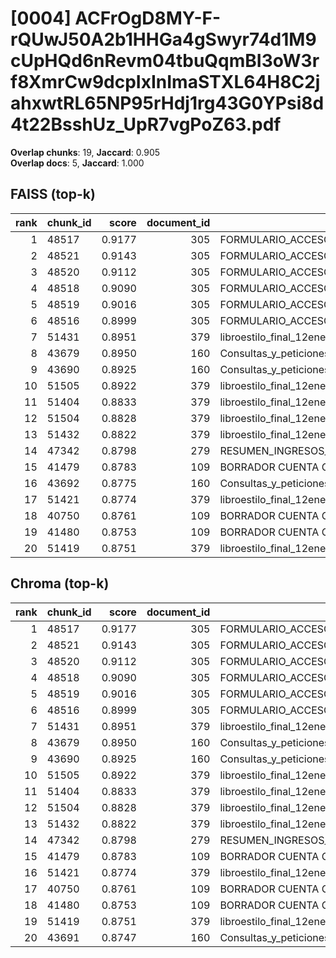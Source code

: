# [0004] ACFrOgD8MY-F-rQUwJ50A2b1HHGa4gSwyr74d1M9cUpHQd6nRevm04tbuQqmBI3oW3rf8XmrCw9dcpIxInImaSTXL64H8C2jahxwtRL65NP95rHdj1rg43G0YPsi8d4t22BsshUz_UpR7vgPoZ63.pdf

**Overlap chunks**: 19, **Jaccard**: 0.905  
**Overlap docs**: 5, **Jaccard**: 1.000

## FAISS (top-k)
rank | chunk_id | score | document_id | title
---:|---|---:|---:|---
1 | 48517 | 0.9177 | 305 | FORMULARIO_ACCESO_PID.pdf
2 | 48521 | 0.9143 | 305 | FORMULARIO_ACCESO_PID.pdf
3 | 48520 | 0.9112 | 305 | FORMULARIO_ACCESO_PID.pdf
4 | 48518 | 0.9090 | 305 | FORMULARIO_ACCESO_PID.pdf
5 | 48519 | 0.9016 | 305 | FORMULARIO_ACCESO_PID.pdf
6 | 48516 | 0.8999 | 305 | FORMULARIO_ACCESO_PID.pdf
7 | 51431 | 0.8951 | 379 | libroestilo_final_12ene.pdf
8 | 43679 | 0.8950 | 160 | Consultas_y_peticiones2022CNSAJ4602226164S202204048883679.pdf
9 | 43690 | 0.8925 | 160 | Consultas_y_peticiones2022CNSAJ4602226164S202204048883679.pdf
10 | 51505 | 0.8922 | 379 | libroestilo_final_12ene.pdf
11 | 51404 | 0.8833 | 379 | libroestilo_final_12ene.pdf
12 | 51504 | 0.8828 | 379 | libroestilo_final_12ene.pdf
13 | 51432 | 0.8822 | 379 | libroestilo_final_12ene.pdf
14 | 47342 | 0.8798 | 279 | RESUMEN_INGRESOS_2025.pdf_1742285328909.pdf
15 | 41479 | 0.8783 | 109 | BORRADOR CUENTA GENERAL 2024 PARA WEB.pdf
16 | 43692 | 0.8775 | 160 | Consultas_y_peticiones2022CNSAJ4602226164S202204048883679.pdf
17 | 51421 | 0.8774 | 379 | libroestilo_final_12ene.pdf
18 | 40750 | 0.8761 | 109 | BORRADOR CUENTA GENERAL 2024 PARA WEB.pdf
19 | 41480 | 0.8753 | 109 | BORRADOR CUENTA GENERAL 2024 PARA WEB.pdf
20 | 51419 | 0.8751 | 379 | libroestilo_final_12ene.pdf

## Chroma (top-k)
rank | chunk_id | score | document_id | title
---:|---|---:|---:|---
1 | 48517 | 0.9177 | 305 | FORMULARIO_ACCESO_PID.pdf
2 | 48521 | 0.9143 | 305 | FORMULARIO_ACCESO_PID.pdf
3 | 48520 | 0.9112 | 305 | FORMULARIO_ACCESO_PID.pdf
4 | 48518 | 0.9090 | 305 | FORMULARIO_ACCESO_PID.pdf
5 | 48519 | 0.9016 | 305 | FORMULARIO_ACCESO_PID.pdf
6 | 48516 | 0.8999 | 305 | FORMULARIO_ACCESO_PID.pdf
7 | 51431 | 0.8951 | 379 | libroestilo_final_12ene.pdf
8 | 43679 | 0.8950 | 160 | Consultas_y_peticiones2022CNSAJ4602226164S202204048883679.pdf
9 | 43690 | 0.8925 | 160 | Consultas_y_peticiones2022CNSAJ4602226164S202204048883679.pdf
10 | 51505 | 0.8922 | 379 | libroestilo_final_12ene.pdf
11 | 51404 | 0.8833 | 379 | libroestilo_final_12ene.pdf
12 | 51504 | 0.8828 | 379 | libroestilo_final_12ene.pdf
13 | 51432 | 0.8822 | 379 | libroestilo_final_12ene.pdf
14 | 47342 | 0.8798 | 279 | RESUMEN_INGRESOS_2025.pdf_1742285328909.pdf
15 | 41479 | 0.8783 | 109 | BORRADOR CUENTA GENERAL 2024 PARA WEB.pdf
16 | 51421 | 0.8774 | 379 | libroestilo_final_12ene.pdf
17 | 40750 | 0.8761 | 109 | BORRADOR CUENTA GENERAL 2024 PARA WEB.pdf
18 | 41480 | 0.8753 | 109 | BORRADOR CUENTA GENERAL 2024 PARA WEB.pdf
19 | 51419 | 0.8751 | 379 | libroestilo_final_12ene.pdf
20 | 43691 | 0.8747 | 160 | Consultas_y_peticiones2022CNSAJ4602226164S202204048883679.pdf
